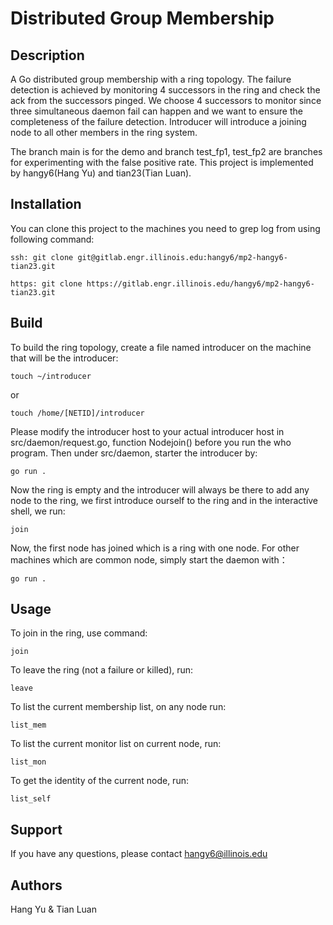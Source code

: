 # Distributed Group Membership

## Description
A Go distributed group membership with a ring topology. The failure detection is achieved by monitoring 4 successors in the ring and check the ack from the successors pinged. We choose 4 successors to monitor since three simultaneous daemon fail can happen and we want to ensure the completeness of the failure detection. Introducer will introduce a joining node to all other members in the ring system.

The branch main is for the demo and branch test_fp1, test_fp2 are branches for experimenting with the false positive rate. This project is implemented by hangy6(Hang Yu) and tian23(Tian Luan).


## Installation

You can clone this project to the machines you need to grep log from using following command:

```
ssh: git clone git@gitlab.engr.illinois.edu:hangy6/mp2-hangy6-tian23.git
```
```
https: git clone https://gitlab.engr.illinois.edu/hangy6/mp2-hangy6-tian23.git
``` 

## Build

To build the ring topology, create a file named introducer on the machine that will be the introducer:

```
touch ~/introducer
```

or

```
touch /home/[NETID]/introducer
```

Please modify the introducer host to your actual introducer host in src/daemon/request.go, function Nodejoin() before you run the who program. Then under src/daemon, starter the introducer by:

```
go run .
```

Now the ring is empty and the introducer will always be there to add any node to the ring, we first introduce ourself to the ring and in the interactive shell, we run:

```
join
```

Now, the first node has joined which is a ring with one node. For other machines which are common node, simply start the daemon with：

```
go run .
```

## Usage

To join in the ring, use command:

```
join
```

To leave the ring (not a failure or killed), run:
```
leave
```

To list the current membership list, on any node run:
```
list_mem
```

To list the current monitor list on current node, run:
```
list_mon
```

To get the identity of the current node, run:
```
list_self
```

## Support
If you have any questions, please contact hangy6@illinois.edu

## Authors 
Hang Yu & Tian Luan

